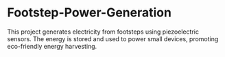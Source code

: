 # Footstep-Power-Generation
This project generates electricity from footsteps using piezoelectric sensors. The energy is stored and used to power small devices, promoting eco-friendly energy harvesting.
